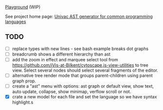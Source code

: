 
[Playground](https://cancerberosgx.github.io/demos/univac/playground/) (WIP)

See project home page: [Univac AST generator for common programming languages](../)

## TODO

- [ ] replace types with new lines - see bash example breaks dot graphs
- [ ] breadcrumb shows a different hierarchy than ast
- [ ] add the zoom in effect and marquee select tool from https://github.com/iVis-at-Bilkent/cytoscape.js-view-utilities to tree view. Select several nodes should select several fragments of the editor.
- [ ] alternative tree render mode that groups parent-children using parent graph prop.
- [ ] create a "ast" menu with options: ast graph or default view, show text, auto update, collapse, show minimap, verflow scroll or not. 
- [x] crate a new model for each file and set the language so we have syntax highlight.s